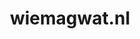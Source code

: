 ---
layout: post
title:  "wiemagwat.nl"
internal_url:  "/data/wiemagwat.nl.html"
categories: dutchgov
---
